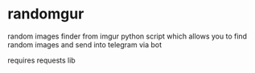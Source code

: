 # randomgur
random images finder from imgur
python script which allows you to find random images and send into telegram via bot

requires requests lib
